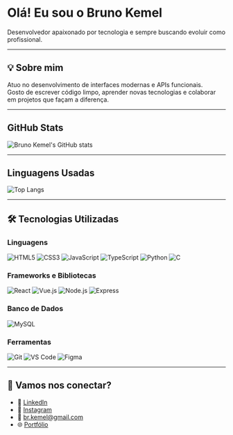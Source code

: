 #  Olá! Eu sou o Bruno Kemel

 Desenvolvedor  apaixonado por tecnologia e sempre buscando evoluir como profissional.

---

## 💡 Sobre mim
Atuo no desenvolvimento de interfaces modernas e APIs funcionais.  
Gosto de escrever código limpo, aprender novas tecnologias e colaborar em projetos que façam a diferença.

---

## GitHub Stats

![Bruno Kemel's GitHub stats](https://github-readme-stats.vercel.app/api?username=brunokemel&show_icons=true&theme=radical)

---

## Linguagens Usadas

![Top Langs](https://github-readme-stats.vercel.app/api/top-langs/?username=brunokemel&layout=compact&theme=radical)

---

## 🛠️ Tecnologias Utilizadas

### Linguagens
![HTML5](https://img.shields.io/badge/-HTML5-E34F26?style=for-the-badge&logo=html5&logoColor=white)
![CSS3](https://img.shields.io/badge/-CSS3-1572B6?style=for-the-badge&logo=css3&logoColor=white)
![JavaScript](https://img.shields.io/badge/-JavaScript-F7DF1E?style=for-the-badge&logo=javascript&logoColor=black)
![TypeScript](https://img.shields.io/badge/-TypeScript-3178C6?style=for-the-badge&logo=typescript&logoColor=white)
![Python](https://img.shields.io/badge/-Python-3776AB?style=for-the-badge&logo=python&logoColor=white)
![C](https://img.shields.io/badge/-C-00599C?style=for-the-badge&logo=c&logoColor=white)

### Frameworks e Bibliotecas
![React](https://img.shields.io/badge/-React-61DAFB?style=for-the-badge&logo=react&logoColor=black)
![Vue.js](https://img.shields.io/badge/-Vue.js-4FC08D?style=for-the-badge&logo=vue.js&logoColor=white)
![Node.js](https://img.shields.io/badge/-Node.js-339933?style=for-the-badge&logo=node.js&logoColor=white)
![Express](https://img.shields.io/badge/-Express-000000?style=for-the-badge&logo=express&logoColor=white)

### Banco de Dados
![MySQL](https://img.shields.io/badge/-MySQL-4479A1?style=for-the-badge&logo=mysql&logoColor=white)

### Ferramentas
![Git](https://img.shields.io/badge/-Git-F05032?style=for-the-badge&logo=git&logoColor=white)
![VS Code](https://img.shields.io/badge/-VS%20Code-007ACC?style=for-the-badge&logo=visual-studio-code&logoColor=white)
![Figma](https://img.shields.io/badge/-Figma-F24E1E?style=for-the-badge&logo=figma&logoColor=white)

---

## 🤝 Vamos nos conectar?
- 💼 [LinkedIn](https://www.linkedin.com/in/bruno-kemel-026a22220/)  
- 📸 [Instagram](https://www.instagram.com/kemel_develop/)  
- 📧 br.kemel@gmail.com  
- 🌐 [Portfólio](https://portfoliobrunokemel.vercel.app/)
